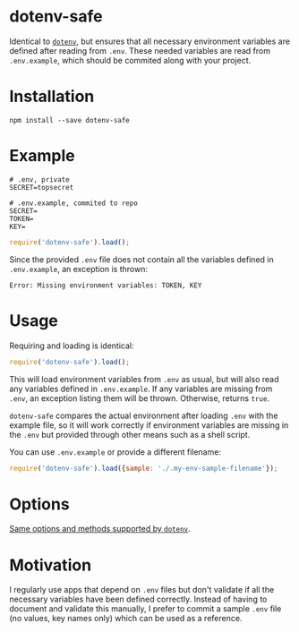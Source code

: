 # dotenv-safe

Identical to [`dotenv`](https://github.com/motdotla/dotenv), but ensures that
all necessary environment variables are defined after reading from `.env`.
These needed variables are read from `.env.example`, which should be commited
along with your project.

# Installation

```
npm install --save dotenv-safe
```

# Example

```dosini
# .env, private
SECRET=topsecret
```

```dosini
# .env.example, commited to repo
SECRET=
TOKEN=
KEY=
```

```js
require('dotenv-safe').load();
```

Since the provided `.env` file does not contain all the variables defined in
`.env.example`, an exception is thrown:

```
Error: Missing environment variables: TOKEN, KEY
```

# Usage

Requiring and loading is identical:

```js
require('dotenv-safe').load();
```

This will load environment variables from `.env` as usual, but will also read
any variables defined in `.env.example`. If any variables are missing from
`.env`, an exception listing them will be thrown. Otherwise, returns `true`.

`dotenv-safe` compares the actual environment after loading `.env` with the
example file, so it will work correctly if environment variables are missing
in the `.env` but provided through other means such as a shell script.

You can use `.env.example` or provide a different filename:

```js
require('dotenv-safe').load({sample: './.my-env-sample-filename'});
```

# Options

[Same options and methods supported by `dotenv`](https://github.com/motdotla/dotenv#options).

# Motivation

I regularly use apps that depend on `.env` files but don't validate if all
the necessary variables have been defined correctly.
Instead of having to document and validate this manually, I prefer to commit
a sample `.env` file (no values, key names only) which can be used as a
reference.
